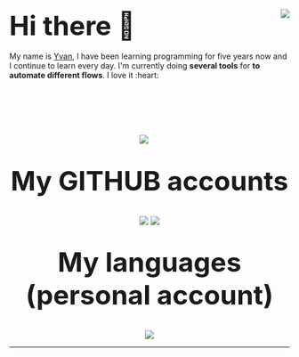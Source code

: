 
<img align="right" src="https://github-readme-stats.vercel.app/api?username=YvanMARTY&show_icons=true&theme=dracula&hide_border=true" />
<font size="10">
<b>
Hi there 👋
</b>
</font>
<br />
<br />
My name is <a href="pseudo-dev.tk">Yvan</a>, I have been learning programming for five years now and I continue to learn every day. I'm currently doing <strong>several tools</strong> for <strong>to automate different flows</strong>. I love it :heart:

<p align="center">
	<br />
	<br />
	<br />
	<br />
	<br />
	<a href="https://www.linkedin.com/in/martyyvan/"><img src="http://img.shields.io/badge/Linkedin-Yvan%20MARTY-1DA1F2?style=for-the-badge" /></a>
	&nbsp;&nbsp;&nbsp;&nbsp;
	<br />
	<br />
	<br />
	<font size="10">
		<b>
			My GITHUB accounts
		</b>
	</font>
	<br />
	<br />
	<br />
	<a href="https://github.com/YvanMARTY"><img src="https://github-readme-stats.vercel.app/api?username=YvanMARTY&show_icons=true&theme=dracula" /></a>
	<a href="https://github.com/ChaumeilDigital"><img src="https://github-readme-stats.vercel.app/api?username=ChaumeilDigital&show_icons=true&theme=dracula" /></a>
	<br />
	<br />
	<br />
	<font size="10">
		<b>
			My languages (personal account)
		</b>
	</font>
	<br />
	<br />
	<br />
	<a href="https://github.com/YvanMARTY"><img src="https://github-readme-stats.vercel.app/api/top-langs?username=YvanMARTY&layout=compact" /></a>
</p>

___
